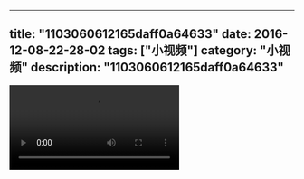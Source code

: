 
---
title: "1103060612165daff0a64633"
date: 2016-12-08-22-28-02
tags: ["小视频"]
category: "小视频"
description: "1103060612165daff0a64633"
---
<video src="http://ohtsqip0g.bkt.clouddn.com/1103060612165daff0a64633.mp4" controls="controls"></video>
